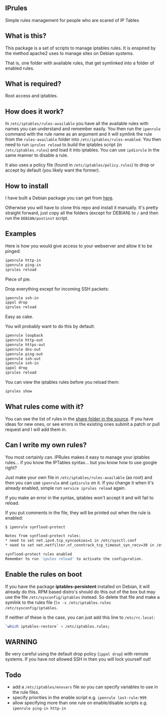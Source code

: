 IPrules
---

Simple rules management for people who are scared of IP Tables

## What is this?

This package is a set of scripts to manage iptables rules.  It is enspired by the method apache2 uses to manage sites on Debian systems.

That is, one folder with available rules, that get symlinked into a folder of enabled rules.

## What is required?

Root access and iptables.

## How does it work?

In `/etc/iptables/rules-available` you have all the available rules with names you can understand and remember easily.  You then run the `ipenrule` command with the rule name as an argument and it will symlink the rule from the `rules-available` folder into `/etc/iptables/rules-enabled`.  You then need to run `iprules reload` to build the iptables script (in `/etc/iptables.rules`) and load it into iptables.  You can use `ipdisrule` in the same manner to disable a rule.

It also uses a policy file (found in `/etc/iptables/policy.rules`) to drop or accept by default (you likely want the former).

## How to install

I have built a Debian package you can get from [here]().

Otherwise you will have to clone this repo and install it manually. It's pretty straight forward, just copy all the folders (except for DEBIAN) to `/` and then run the `DEBIAN/postinst` script.

## Examples

Here is how you would give access to your webserver and allow it to be pinged:

```sh
ipenrule http-in
ipenrule ping-in
iprules reload
```

Piece of pie.

Drop everything except for incoming SSH packets:

```sh
ipenrule ssh-in
ippol drop
iprules reload
```

Easy as cake.

You will probably want to do this by default:

```sh
ipenrule loopback
ipenrule http-out
ipenrule https-out
ipenrule dns-out
ipenrule ping-out
ipenrule ssh-out
ipenrule ssh-in
ippol drop
iprules reload
```

You can view the iptables rules before you reload them:

```sh
iprules show
```

## What rules come with it?

You can see the list of rules in the [share folder in the source](https://github.com/hamstar/iprules/blob/master/usr/share/iprules/rules/).  If you have ideas for new ones, or see errors in the existing ones submit a patch or pull request and I will add them in.

## Can I write my own rules?

You most certainly can.  IPRules makes it easy to manage your iptables rules... if you know the IPTables syntax... but you know how to use google right?

Just make your own file in `/etc/iptables/rules-available` (as root) and then you can use `ipenrule` and `ipdisrule` on it.  If you change it when it's already enabled, simple run `service iprules reload` again.

If you make an error in the syntax, iptables won't accept it and will fail to reload.

If you put comments in the file, they will be printed out when the rule is enabled:

```sh
$ ipenrule synflood-protect

Notes from synflood-protect rules:
* need to set net.ipv4.tcp_syncookies=1 in /etc/sysctl.conf
* need to set net.netfilter.nf_conntrack_tcp_timeout_syn_recv=30 in /etc/sysctl.conf

synflood-protect rules enabled
Remember to run 'ipules reload' to activate the configuration.
```

## Enable the rules on boot

If you have the package **iptables-persistent** installed on Debian, it will already do this.  RPM based distro's should do this out of the box but may use the file `/etc/sysconfig/iptables` instead.  So delete that file and make a symlink to the rules file (`ln -s /etc/iptables.rules /etc/sysconfig/iptables`.

If neither of these is the case, you can just add this line to `/etc/rc.local`:

```sh
`which iptables-restore` < /etc/iptables.rules;
```

## WARNING

Be very careful using the default drop policy (`ippol drop`) with remote systems.  If you have not allowed SSH in then you will lock yourself out!

## Todo

* add a `/etc/iptables/envvars` file so you can specify variables to use in the rule files.
* specify priorities in the enable script e.g. `ipenrule last-rule:999`
* allow specifying more than one rule on enable/disable scripts e.g. `ipenrule ping-in http-in`